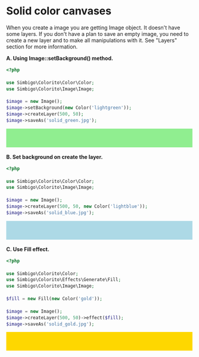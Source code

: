 # Solid color canvases

When you create a image you are getting Image object. It doesn't have some layers. If you don't have a plan to save an empty image, you need to create a new layer and to make all manipulations with it. See "Layers" section for more information. 

**A. Using Image::setBackground() method.**

```php
<?php

use Simbigo\Colorito\Color\Color;
use Simbigo\Colorito\Image\Image;

$image = new Image();
$image->setBackground(new Color('lightgreen'));
$image->createLayer(500, 50);
$image->saveAs('solid_green.jpg');
```

![solid.jpg](/assets/resources/colorito/canvas-creation/solid_green.jpg)

**B. Set background on create the layer.**

```php
<?php

use Simbigo\Colorito\Color\Color;
use Simbigo\Colorito\Image\Image;

$image = new Image();
$image->createLayer(500, 50, new Color('lightblue'));
$image->saveAs('solid_blue.jpg');
```

![solid.jpg](/assets/resources/colorito/canvas-creation/solid_blue.jpg)

**C. Use Fill effect.**

```php
<?php

use Simbigo\Colorito\Color;
use Simbigo\Colorito\Effects\Generate\Fill;
use Simbigo\Colorito\Image\Image;

$fill = new Fill(new Color('gold'));

$image = new Image();
$image->createLayer(500, 50)->effect($fill);
$image->saveAs('solid_gold.jpg');
```

![solid.jpg](/assets/resources/colorito/canvas-creation/solid_gold.jpg)